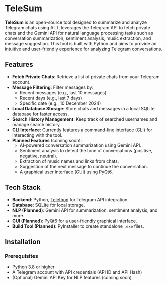 # TeleSum

**TeleSum** is an open-source tool designed to summarize and analyze Telegram chats using AI. It leverages the Telegram API to fetch private chats and the Gemini API for natural language processing tasks such as conversation summarization, sentiment analysis, music extraction, and message suggestion. This tool is built with Python and aims to provide an intuitive and user-friendly experience for analyzing Telegram conversations.

## Features

- **Fetch Private Chats**: Retrieve a list of private chats from your Telegram account.
- **Message Filtering**: Filter messages by:
  - Recent messages (e.g., last 10 messages)
  - Recent days (e.g., last 7 days)
  - Specific date (e.g., 10 December 2024)
- **Local Database Storage**: Store chats and messages in a local SQLite database for faster access.
- **Search History Management**: Keep track of searched usernames and manage search history.
- **CLI Interface**: Currently features a command-line interface (CLI) for interacting with the tool.
- **Planned Features** (coming soon):
  - AI-powered conversation summarization using Gemini API.
  - Sentiment analysis to detect the tone of conversations (positive, negative, neutral).
  - Extraction of music names and links from chats.
  - Suggestion of the next message to continue the conversation.
  - A graphical user interface (GUI) using PyQt6.

## Tech Stack

- **Backend**: Python, [Telethon](https://github.com/LonamiWebs/Telethon) for Telegram API integration.
- **Database**: SQLite for local storage.
- **NLP (Planned)**: Gemini API for summarization, sentiment analysis, and more.
- **GUI (Planned)**: PyQt6 for a user-friendly graphical interface.
- **Build Tool (Planned)**: PyInstaller to create standalone `.exe` files.

## Installation

### Prerequisites
- Python 3.8 or higher
- A Telegram account with API credentials (API ID and API Hash)
- (Optional) Gemini API Key for NLP features (coming soon)
